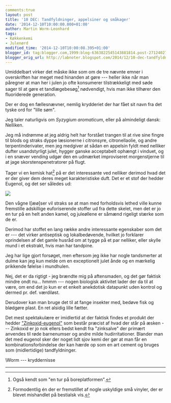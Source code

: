 ```yaml
---
comments:true
layout: post
title: '10 DEC: Tandfyldninger, appelsiner og småkager'
date: '2014-12-10T10:00:00.000+01:00'
author: Martin Worm-Leonhard
tags:
- Køkkenkemi
- Julenørd
modified_time: '2014-12-10T10:00:08.395+01:00'
blogger_id: tag:blogger.com,1999:blog-6363822545143881814.post-2712402745856080565
blogger_orig_url: http://labnoter.blogspot.com/2014/12/10-dec-tandfyldninger-appelsiner-og.html
---
```


Umiddelbart virker det måske ikke som om de tre nævnte emner i
overskriften har meget med hinanden at gøre --- heller ikke når man
påregner at man her i julen jo ofte konsumerer tilstrækkeligt med søde
sager til at gøre et tandlægebesøg[^1] nødvendigt, hvis man ikke
tilhører den fluoriderede generation.

Der er dog en fællesnævner, nemlig krydderiet der har fået sit navn fra
det tyske ord for "lille søm".

Jeg taler naturligvis om *Syzygium aromaticum*, eller på almindeligt
dansk: Nelliken.

Jeg må indrømme at jeg aldrig helt har forstået trangen til at rive sine
fingre til blods og straks dyppe læsionerne i citronsyre,
citronellaolie, og andre terpentinderivater, men jeg medgiver at sådan
en appelsin fyldt med nelliker dufter usandstyrligt julet, hygger ganske
acceptabelt ophængt i vinduet, og i en snæver vending udgør den en
udmærket improviseret morgenstjerne til at jage skorstenspenetratorer på
flugt.

Tager vi en kemisk hat[^2] på er det interessante ved nelliker derimod
hvad det er der giver dem deres meget karakteristiske duft. Det er et
stof der hedder Eugenol, og det ser således ud:

[![]({{site.url}}/images/-R0NKsNNraKA/VITBDKu2WZI/AAAAAAAACiw/VWluwyB_Yzo/s1600/Eugenol2DCSD.svg.png)]({{site.url}}/images/-R0NKsNNraKA/VITBDKu2WZI/AAAAAAAACiw/VWluwyB_Yzo/s1600/Eugenol2DCSD.svg.png)

Den vågne l\[æø\]ser vil straks se at man med forholdsvis lethed ville
kunne fremstille adskillige euforiserende stoffer ud fra dette skelet,
men det er jo en tur på en helt anden kamel, og juleøllene er såmænd
rigeligt stærke som de er.

Derimod har stoffet en lang række andre interessante egenskaber som det
er --- det virker antiseptisk og lokalbedøvende, hvilket jo forklarer
oprindelsen af det gamle husråd om at tygge på et par nelliker, eller
skylle mund i et ekstrakt, hvis man har tandpine. 

Jeg har lige gjort
forsøget, men eftersom jeg ikke har nogle tandsmerter at dulme kan jeg
kun melde om en exceptionelt julet ånde og en mærkelig prikkende følelse
i mundhulen. 

Nej, det er da rigtigt - jeg brændte mig på aftensmaden, og
det gør faktisk mindre ondt nu... hmmm --- nogen biologisk aktivitet lader
der da til at være, om end det jo kun er et enkelt anekdotisk datapunkt
uden kontrol og dermed pr. def. værdiløst.

Derudover kan man bruge det til at fange insekter med, bedøve fisk og
blødgøre plast. En ret alsidig lille fætter.

Det mest spektakulære er imidlertid at der faktisk findes et produkt der
hedder
["Zinkoxid-eugenol"](http://en.wikipedia.org/wiki/Zinc_oxide_eugenol) som
består præcist af hvad der står på æsken --- Zinkoxid er jo nok ellers
bedst kendt fra "zinksalve" der primært anvendes til røde barnenumser og
andre milde hudirritationer. Blander man det med eugenol sker der noget
lidt sjov kemi der gør at man får en kombinationsforbindelse der kan
hærde op som en art cement og bruges som (midlertidige) tandfyldninger.

\\Worm --- kryddernisse  

------------------------------------------------------------------------

[^1]: Også kendt som "en tur på boreplatformen".

[^2]: Formodentlig én der er fremstillet af nogle uskyldige små
    vinyler, der er blevet mishandlet på bestialsk vis.
